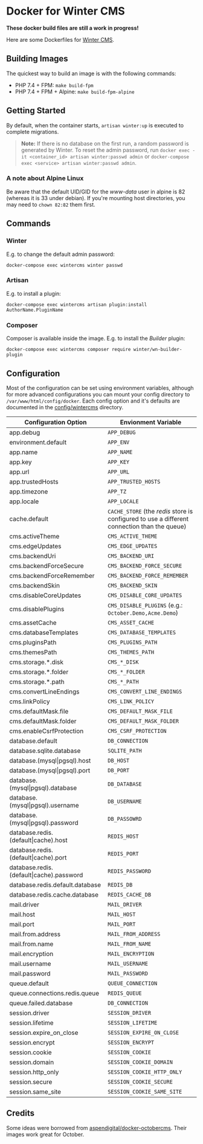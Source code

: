 # Docker for Winter CMS

**These docker build files are still a work in progress!**

Here are some Dockerfiles for [Winter CMS](https://github.com/wintercms/winter).

## Building Images

The quickest way to build an image is with the following commands:

* PHP 7.4 + FPM: `make build-fpm`
* PHP 7.4 + FPM + Alpine: `make build-fpm-alpine`

## Getting Started

By default, when the container starts, `artisan winter:up` is executed to complete migrations.

> **Note:** If there is no database on the first run, a random password is generated by Winter. To reset the admin password, run `docker exec -it <container_id> artisan winter:passwd admin` or `docker-compose exec <service> artisan winter:passwd admin`.

### A note about Alpine Linux

Be aware that the default UID/GID for the *www-data* user in alpine is 82 (whereas it is 33 under debian). If you're mounting host directories, you may need to `chown 82:82` them first.

## Commands

### Winter

E.g. to change the default admin password:

```shell
docker-compose exec wintercms winter passwd
```

### Artisan

E.g. to install a plugin:

```shell
docker-compose exec wintercms artisan plugin:install AuthorName.PluginName
```

### Composer

Composer is available inside the image. E.g. to install the *Builder* plugin:

```shell
docker-compose exec wintercms composer require winter/wn-builder-plugin
```

## Configuration

Most of the configuration can be set using environment variables, although for more advanced configurations you can mount your config directory to `/var/www/html/config/docker`. Each config option and it's defaults are documented in the [config/wintercms](config/wintercms) directory.

| Configuration Option                    | Envionment Variable
| --------------------------------------- | -------------------
| app.debug                               | `APP_DEBUG`
| environment.default                     | `APP_ENV`
| app.name                                | `APP_NAME`
| app.key                                 | `APP_KEY`
| app.url                                 | `APP_URL`
| app.trustedHosts                        | `APP_TRUSTED_HOSTS`
| app.timezone                            | `APP_TZ`
| app.locale                              | `APP_LOCALE`
| cache.default                           | `CACHE_STORE` (the *redis* store is configured to use a different connection than the queue)
| cms.activeTheme                         | `CMS_ACTIVE_THEME`
| cms.edgeUpdates                         | `CMS_EDGE_UPDATES`
| cms.backendUri                          | `CMS_BACKEND_URI`
| cms.backendForceSecure                  | `CMS_BACKEND_FORCE_SECURE`
| cms.backendForceRemember                | `CMS_BACKEND_FORCE_REMEMBER`
| cms.backendSkin                         | `CMS_BACKEND_SKIN`
| cms.disableCoreUpdates                  | `CMS_DISABLE_CORE_UPDATES`
| cms.disablePlugins                      | `CMS_DISABLE_PLUGINS` (e.g.: `October.Demo,Acme.Demo`)
| cms.assetCache                          | `CMS_ASSET_CACHE`
| cms.databaseTemplates                   | `CMS_DATABASE_TEMPLATES`
| cms.pluginsPath                         | `CMS_PLUGINS_PATH`
| cms.themesPath                          | `CMS_THEMES_PATH`
| cms.storage.*.disk                      | `CMS_*_DISK`
| cms.storage.*.folder                    | `CMS_*_FOLDER`
| cms.storage.*.path                      | `CMS_*_PATH`
| cms.convertLineEndings                  | `CMS_CONVERT_LINE_ENDINGS`
| cms.linkPolicy                          | `CMS_LINK_POLICY`
| cms.defaultMask.file                    | `CMS_DEFAULT_MASK_FILE`
| cms.defaultMask.folder                  | `CMS_DEFAULT_MASK_FOLDER`
| cms.enableCsrfProtection                | `CMS_CSRF_PROTECTION`
| database.default                        | `DB_CONNECTION`
| database.sqlite.database                | `SQLITE_PATH`
| database.(mysql\|pgsql).host             | `DB_HOST`
| database.(mysql\|pgsql).port             | `DB_PORT`
| database.(mysql\|pgsql).database         | `DB_DATABASE`
| database.(mysql\|pgsql).username         | `DB_USERNAME`
| database.(mysql\|pgsql).password         | `DB_PASSOWRD`
| database.redis.(default\|cache).host     | `REDIS_HOST`
| database.redis.(default\|cache).port     | `REDIS_PORT`
| database.redis.(default\|cache).password | `REDIS_PASSWORD`
| database.redis.default.database         | `REDIS_DB`
| database.redis.cache.database           | `REDIS_CACHE_DB`
| mail.driver                             | `MAIL_DRIVER`
| mail.host                               | `MAIL_HOST`
| mail.port                               | `MAIL_PORT`
| mail.from.address                       | `MAIL_FROM_ADDRESS`
| mail.from.name                          | `MAIL_FROM_NAME`
| mail.encryption                         | `MAIL_ENCRYPTION`
| mail.username                           | `MAIL_USERNAME`
| mail.password                           | `MAIL_PASSWORD`
| queue.default                           | `QUEUE_CONNECTION`
| queue.connections.redis.queue           | `REDIS_QUEUE`
| queue.failed.database                   | `DB_CONNECTION`
| session.driver                          | `SESSION_DRIVER`
| session.lifetime                        | `SESSION_LIFETIME`
| session.expire_on_close                 | `SESSION_EXPIRE_ON_CLOSE`
| session.encrypt                         | `SESSION_ENCRYPT`
| session.cookie                          | `SESSION_COOKIE`
| session.domain                          | `SESSION_COOKIE_DOMAIN`
| session.http_only                       | `SESSION_COOKIE_HTTP_ONLY`
| session.secure                          | `SESSION_COOKIE_SECURE`
| session.same_site                       | `SESSION_COOKIE_SAME_SITE`

## Credits

Some ideas were borrowed from [aspendigital/docker-octobercms](https://github.com/aspendigital/docker-octobercms). Their images work great for October.
